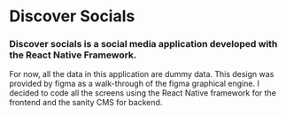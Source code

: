 # Discover Socials
### Discover socials is a social media application developed with the React Native Framework.
For now, all the data in this application are dummy data. 
This design was provided by figma as a walk-through of the figma graphical engine.
I decided to code all the screens using the React Native framework for the frontend and the sanity CMS for backend.
